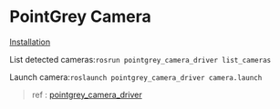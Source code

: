 # PointGrey Camera 

[Installation](https://github.com/adioshun/System_Setup/wiki/10_Velodyne_PointGrey#pointgrey)







List detected cameras:`rosrun pointgrey_camera_driver list_cameras`

Launch camera:`roslaunch pointgrey_camera_driver camera.launch`

> ref : [pointgrey_camera_driver](http://wiki.ros.org/pointgrey_camera_driver)





